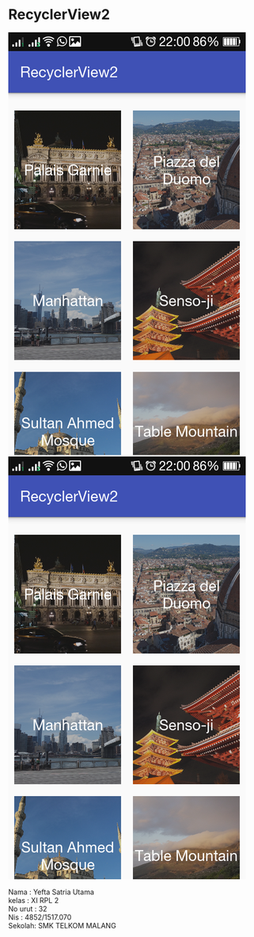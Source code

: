 # RecyclerView2

![Screenshot](https://github.com/yefta11/RecyclerView2/blob/master/rv2.png)
![Screenshot](https://github.com/yefta11/RecyclerView2/blob/master/rv2.png)

Nama : Yefta Satria Utama <br>
kelas : XI RPL 2 <br>
No urut : 32 <br>
Nis : 4852/1517.070 <br>
Sekolah: SMK TELKOM MALANG
